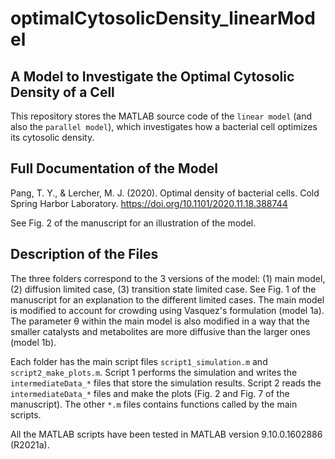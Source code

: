 # optimalCytosolicDensity_linearModel

## A Model to Investigate the Optimal Cytosolic Density of a Cell

This repository stores the MATLAB source code of the `linear model` (and also the `parallel model`), which investigates how a bacterial cell optimizes its cytosolic density.

## Full Documentation of the Model

Pang, T. Y., & Lercher, M. J. (2020). Optimal density of bacterial cells. Cold Spring Harbor Laboratory. https://doi.org/10.1101/2020.11.18.388744

See Fig. 2 of the manuscript for an illustration of the model.

## Description of the Files

The three folders correspond to the 3 versions of the model: (1) main model, (2) diffusion limited case, (3) transition state limited case. See Fig. 1 of the manuscript for an explanation to the different limited cases. The main model is modified to account for crowding using Vasquez's formulation (model 1a). The parameter θ within the main model is also modified in a way that the smaller catalysts and metabolites are more diffusive than the larger ones (model 1b).

Each folder has the main script files `script1_simulation.m` and `script2_make_plots.m`. Script 1 performs the simulation and writes the `intermediateData_*` files that store the simulation results. Script 2 reads the `intermediateData_*` files and make the plots (Fig. 2 and Fig. 7 of the manuscript). The other `*.m` files contains functions called by the main scripts.

All the MATLAB scripts have been tested in MATLAB version 9.10.0.1602886 (R2021a).
